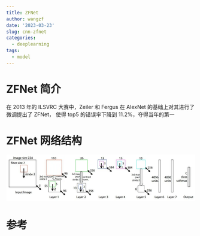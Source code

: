 ```yaml
---
title: ZFNet
author: wangzf
date: '2023-03-23'
slug: cnn-zfnet
categories:
  - deeplearning
tags:
  - model
---
```


# ZFNet 简介

在 2013 年的 ILSVRC 大赛中，Zeiler 和 Fergus 在 AlexNet 的基础上对其进行了微调提出了 ZFNet，
使得 top5 的错误率下降到 11.2%，夺得当年的第一

# ZFNet 网络结构

![img](images/zfnet.webp)

# 参考

